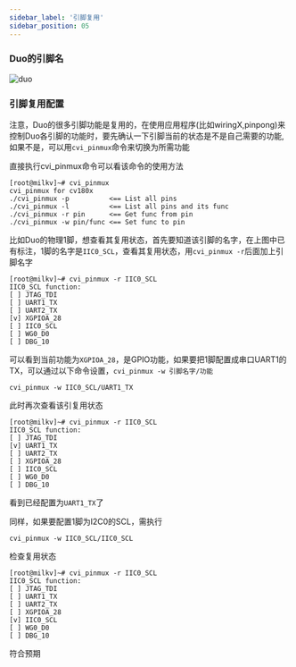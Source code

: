 ```yaml
---
sidebar_label: '引脚复用'
sidebar_position: 05
---
```


### Duo的引脚名

![duo](/docs/duo/duo-wiringx-pinout-with-pin-name.png)

### 引脚复用配置

注意，Duo的很多引脚功能是复用的，在使用应用程序(比如wiringX,pinpong)来控制Duo各引脚的功能时，要先确认一下引脚当前的状态是不是自己需要的功能, 如果不是，可以用`cvi_pinmux`命令来切换为所需功能

直接执行cvi_pinmux命令可以看该命令的使用方法
```
[root@milkv]~# cvi_pinmux
cvi_pinmux for cv180x
./cvi_pinmux -p          <== List all pins
./cvi_pinmux -l          <== List all pins and its func
./cvi_pinmux -r pin      <== Get func from pin
./cvi_pinmux -w pin/func <== Set func to pin
```

比如Duo的物理1脚，想查看其复用状态，首先要知道该引脚的名字，在上图中已有标注，1脚的名字是`IIC0_SCL`，查看其复用状态，用`cvi_pinmux -r`后面加上引脚名字
```
[root@milkv]~# cvi_pinmux -r IIC0_SCL
IIC0_SCL function:
[ ] JTAG_TDI
[ ] UART1_TX
[ ] UART2_TX
[v] XGPIOA_28
[ ] IIC0_SCL
[ ] WG0_D0
[ ] DBG_10
```
可以看到当前功能为`XGPIOA_28`，是GPIO功能，如果要把1脚配置成串口UART1的TX，可以通过以下命令设置，`cvi_pinmux -w 引脚名字/功能`
```
cvi_pinmux -w IIC0_SCL/UART1_TX
```
此时再次查看该引复用状态
```
[root@milkv]~# cvi_pinmux -r IIC0_SCL
IIC0_SCL function:
[ ] JTAG_TDI
[v] UART1_TX
[ ] UART2_TX
[ ] XGPIOA_28
[ ] IIC0_SCL
[ ] WG0_D0
[ ] DBG_10
```
看到已经配置为`UART1_TX`了

同样，如果要配置1脚为I2C0的SCL，需执行
```
cvi_pinmux -w IIC0_SCL/IIC0_SCL
```
检查复用状态
```
[root@milkv]~# cvi_pinmux -r IIC0_SCL
IIC0_SCL function:
[ ] JTAG_TDI
[ ] UART1_TX
[ ] UART2_TX
[ ] XGPIOA_28
[v] IIC0_SCL
[ ] WG0_D0
[ ] DBG_10
```
符合预期
